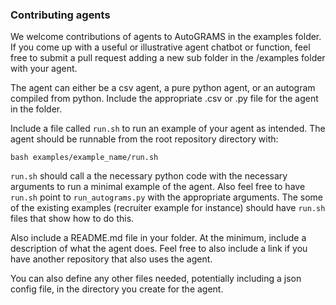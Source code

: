 ### Contributing agents

We welcome contributions of agents to AutoGRAMS in the examples folder. If you come up with a useful or illustrative agent chatbot or function, feel free to submit a pull request adding a new sub folder in the /examples folder with your agent. 

The agent can either be a csv agent, a pure python agent, or an autogram compiled from python. Include the appropriate .csv or .py file for the agent in the folder.


Include a file called `run.sh` to run an example of your agent as intended. The agent should be runnable from the root repository directory with:

`bash examples/example_name/run.sh`

`run.sh` should call a the necessary python code with the necessary arguments to run a minimal example of the agent. Also feel free to have `run.sh` point to `run_autograms.py` with the appropriate arguments. The some of the existing examples (recruiter example for instance) should have `run.sh` files that show how to do this.  


Also include a README.md file in your folder. At the minimum, include a description of what the agent does. Feel free to also include a link if you have another repository that also uses the agent.


You can also define any other files needed, potentially including a json config file, in the directory you create for the agent.

